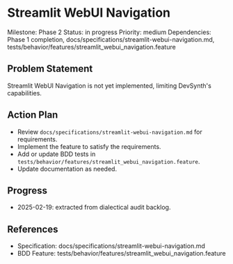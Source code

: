 # Streamlit WebUI Navigation
Milestone: Phase 2
Status: in progress
Priority: medium
Dependencies: Phase 1 completion, docs/specifications/streamlit-webui-navigation.md, tests/behavior/features/streamlit_webui_navigation.feature

## Problem Statement
Streamlit WebUI Navigation is not yet implemented, limiting DevSynth's capabilities.


## Action Plan
- Review `docs/specifications/streamlit-webui-navigation.md` for requirements.
- Implement the feature to satisfy the requirements.
- Add or update BDD tests in `tests/behavior/features/streamlit_webui_navigation.feature`.
- Update documentation as needed.

## Progress
- 2025-02-19: extracted from dialectical audit backlog.

## References
- Specification: docs/specifications/streamlit-webui-navigation.md
- BDD Feature: tests/behavior/features/streamlit_webui_navigation.feature
